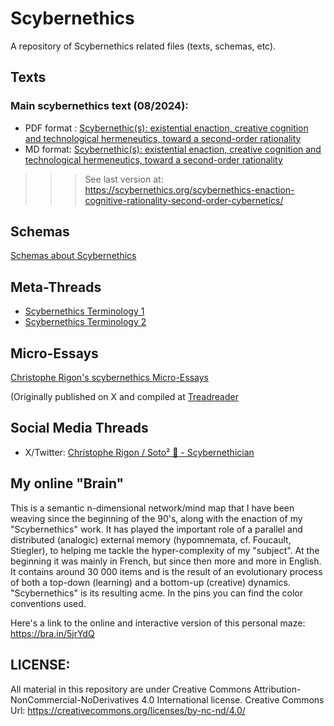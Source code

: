 # Scybernethics
A repository of Scybernethics related files (texts, schemas, etc).

## Texts

### Main scybernethics text (08/2024): 
- PDF format : [Scybernethic(s): existential enaction, creative cognition and technological hermeneutics, toward a second-order rationality](https://github.com/cog-data/Scybernethics/blob/main/Scybernethic(s)_%20existential%20enaction%2C%20creative%20cognition%20and%20technological%20hermeneutics%2C%20toward%20a%20second-order%20rationality.pdf)
- MD format: [Scybernethic(s): existential enaction, creative cognition and technological hermeneutics, toward a second-order rationality](https://github.com/cog-data/Scybernethics/blob/main/Scybernethics%20-%20Existential%20enaction%2C%20Creative%20cognition%20and%20Technological%20hermeneutics%2C%20toward%20a%20second-order%20Rationality.md)

>>> See last version at: https://scybernethics.org/scybernethics-enaction-cognitive-rationality-second-order-cybernetics/

## Schemas

[Schemas about Scybernethics](https://github.com/cog-data/Scybernethics/tree/main/Schemas)

## Meta-Threads
- [Scybernethics Terminology 1](https://github.com/cog-data/Scybernethics/blob/main/Micro-Essays/ThreadReader_0_ki_cog_1789933765277425852.pdf)
- [Scybernethics Terminology 2](https://github.com/cog-data/Scybernethics/blob/main/Micro-Essays/ThreadReader_0_ki_cog_1816432449032737118.pdf)

## Micro-Essays 

[Christophe Rigon's scybernethics Micro-Essays](https://github.com/cog-data/Scybernethics/tree/main/Micro-Essays)

(Originally published on X and compiled at [Treadreader](https://threadreaderapp.com/user/ki_cog)

## Social Media Threads

- X/Twitter: [Christophe Rigon / Soto² 🪸 - Scybernethician](https://x.com/ki_cog)

## My online "Brain"

This is a semantic n-dimensional network/mind map that I have been weaving since the beginning of the 90's, along with the enaction of my "Scybernethics" work. It has played the important role of a parallel and distributed (analogic) external memory (hypomnemata, cf. Foucault, Stiegler), to helping me tackle the hyper-complexity of my "subject". At the beginning it was mainly in French, but since then more and more in English. It contains around 30 000 items and is the result of an evolutionary process of both a top-down (learning) and a bottom-up (creative) dynamics. "Scybernethics" is its resulting acme. In the pins you can find the color conventions used.

Here's a link to the online and interactive version of this personal maze: https://bra.in/5jrYdQ

## LICENSE: 
All material in this repository are under Creative Commons Attribution-NonCommercial-NoDerivatives 4.0 International license.
Creative Commons Url: https://creativecommons.org/licenses/by-nc-nd/4.0/ 
